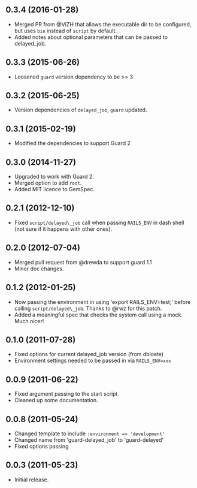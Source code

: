 ## 0.3.4 (2016-01-28)

* Merged PR from @ViZH that allows the executable dir to be configured, but uses `bin` instead of `script` by default.
* Added notes about optional parameters that can be passed to delayed_job.

## 0.3.3 (2015-06-26)

* Loosened `guard` version dependency to be >= 3

## 0.3.2 (2015-06-25)

* Version dependencies of `delayed_job`, `guard` updated.

## 0.3.1 (2015-02-19)

* Modified the dependencies to support Guard 2

## 0.3.0 (2014-11-27)

* Upgraded to work with Guard 2.
* Merged option to add `root`.
* Added MIT licence to GemSpec.

## 0.2.1 (2012-12-10)

* Fixed `script/delayed\_job` call when passing `RAILS_ENV` in dash shell (not sure if it happens with other ones).

## 0.2.0 (2012-07-04)

* Merged pull request from @drewda to support guard 1.1
* Minor doc changes.

## 0.1.2 (2012-01-25)

* Now passing the environment in using 'export RAILS\_ENV=test;' before calling `script/delayed\_job`. Thanks to @rwz for this patch.
* Added a meaningful spec that checks the system call using a mock. Much nicer!

## 0.1.0 (2011-07-28)

* Fixed options for current delayed_job version (from dbloete)
* Environment settings needed to be passed in via `RAILS_ENV=xxx`

## 0.0.9 (2011-06-22)

* Fixed argument passing to the start script
* Cleaned up some documentation.

## 0.0.8 (2011-05-24)

* Changed template to include `:environment => 'development'`
* Changed name from 'guard-delayed_job' to 'guard-delayed'
* Fixed options passing

## 0.0.3 (2011-05-23)

* Initial release.
